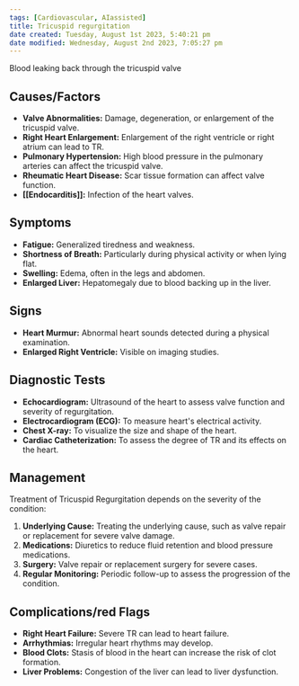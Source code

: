 ```yaml
---
tags: [Cardiovascular, AIassisted]
title: Tricuspid regurgitation
date created: Tuesday, August 1st 2023, 5:40:21 pm
date modified: Wednesday, August 2nd 2023, 7:05:27 pm
---
```


Blood leaking back through the tricuspid valve
## Causes/Factors

- **Valve Abnormalities:** Damage, degeneration, or enlargement of the tricuspid valve.
- **Right Heart Enlargement:** Enlargement of the right ventricle or right atrium can lead to TR.
- **Pulmonary Hypertension:** High blood pressure in the pulmonary arteries can affect the tricuspid valve.
- **Rheumatic Heart Disease:** Scar tissue formation can affect valve function.
- **[[Endocarditis]]:** Infection of the heart valves.

## Symptoms

- **Fatigue:** Generalized tiredness and weakness.
- **Shortness of Breath:** Particularly during physical activity or when lying flat.
- **Swelling:** Edema, often in the legs and abdomen.
- **Enlarged Liver:** Hepatomegaly due to blood backing up in the liver.

## Signs

- **Heart Murmur:** Abnormal heart sounds detected during a physical examination.
- **Enlarged Right Ventricle:** Visible on imaging studies.

## Diagnostic Tests

- **Echocardiogram:** Ultrasound of the heart to assess valve function and severity of regurgitation.
- **Electrocardiogram (ECG):** To measure heart's electrical activity.
- **Chest X-ray:** To visualize the size and shape of the heart.
- **Cardiac Catheterization:** To assess the degree of TR and its effects on the heart.

## Management

Treatment of Tricuspid Regurgitation depends on the severity of the condition:

1. **Underlying Cause:** Treating the underlying cause, such as valve repair or replacement for severe valve damage.
2. **Medications:** Diuretics to reduce fluid retention and blood pressure medications.
3. **Surgery:** Valve repair or replacement surgery for severe cases.
4. **Regular Monitoring:** Periodic follow-up to assess the progression of the condition.

## Complications/red Flags

- **Right Heart Failure:** Severe TR can lead to heart failure.
- **Arrhythmias:** Irregular heart rhythms may develop.
- **Blood Clots:** Stasis of blood in the heart can increase the risk of clot formation.
- **Liver Problems:** Congestion of the liver can lead to liver dysfunction.